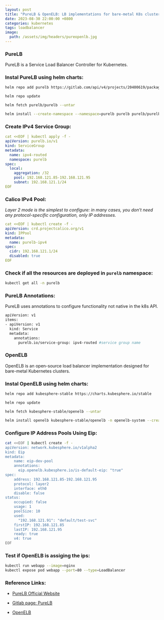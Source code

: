 ```yaml
---
layout: post
title: "PureLB & OpenELB: LB implementations for bare-metal K8s clusters"
date: 2023-08-30 22:00:00 +0800
categories: kubernetes
tags: loadbalancer
image:
  path: /assets/img/headers/pureopenlb.jpg
---
```

### PureLB
PureLB is a Service Load Balancer Controller for Kubernetes.

### Instal PureLB using helm charts:

```bash
helm repo add purelb https://gitlab.com/api/v4/projects/20400619/packages/helm/stable

helm repo update

helm fetch purelb/purelb --untar

helm install --create-namespace --namespace=purelb purelb purelb/purelb -f values.yaml
```

### Create IPv4 Service Group:

```yml
cat <<EOF | kubectl apply -f -
apiVersion: purelb.io/v1
kind: ServiceGroup
metadata:
  name: ipv4-routed
  namespace: purelb
spec:
  local:
    aggregation: /32
    pool: 192.168.121.85-192.168.121.95
    subnet: 192.168.121.1/24
EOF
```

### Calico IPv4 Pool:

*Layer 2 mode is the simplest to configure: in many cases, you don’t need any protocol-specific configuration, only IP addresses.*

```yaml
cat <<EOF | kubectl create -f -
apiVersion: crd.projectcalico.org/v1
kind: IPPool
metadata:
  name: purelb-ipv4
spec:
  cidr: 192.168.121.1/24
  disabled: true
EOF
```

### Check if all the resources are deployed in `purelb` namespace:

```bash
kubectl get all -n purelb
```

### PureLB Annotations:
PureLB uses annotations to configure functionality not native in the k8s API.

```sh
apiVersion: v1
items:
- apiVersion: v1
  kind: Service
  metadata:
    annotations:
      purelb.io/service-group: ipv4-routed #service group name
```

### OpenELB
OpenELB is an open-source load balancer implementation designed for bare-metal Kubernetes clusters.

### Instal OpenELB using helm charts:

```sh
helm repo add kubesphere-stable https://charts.kubesphere.io/stable

helm repo update 

helm fetch kubesphere-stable/openelb --untar

helm install openelb kubesphere-stable/openelb -n openelb-system --create-namespace -f values.yaml
```
### Configure IP Address Pools Using Eip:

```sh
cat <<EOF | kubectl create -f -
apiVersion: network.kubesphere.io/v1alpha2
kind: Eip
metadata:
    name: eip-dev-pool
    annotations:
      eip.openelb.kubesphere.io/is-default-eip: "true"
spec:
    address: 192.168.121.85-192.168.121.95
    protocol: layer2
    interface: eth0
    disable: false
status:
    occupied: false
    usage: 1
    poolSize: 10
    used: 
      "192.168.121.91": "default/test-svc"
    firstIP: 192.168.121.85
    lastIP: 192.168.121.95
    ready: true
    v4: true
EOF
```

### Test if OpenELB is assiging the ips:

```bash
kubectl run webapp --image=nginx
kubectl expose pod webapp --port=80 --type=LoadBalancer
```
### Reference Links:

- [PureLB Official Website](https://purelb.gitlab.io/docs/)

- [Gitlab page: PureLB](https://gitlab.com/purelb/purelb/)

- [OpenELB](https://openelb.io)

